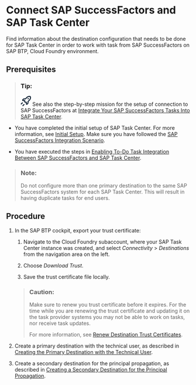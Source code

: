 <!-- loioeae23f3a679d481295ff05bdb322f859 -->

# Connect SAP SuccessFactors and SAP Task Center

Find information about the destination configuration that needs to be done for SAP Task Center in order to work with task from SAP SuccessFactors on SAP BTP, Cloud Foundry environment.



<a name="loioeae23f3a679d481295ff05bdb322f859__prereq_zzy_spz_pjb"/>

## Prerequisites

> ### Tip:  
> ![](../30-initial-setup/images/28x28_launch_png_2484bce.png) See also the step-by-step mission for the setup of connection to SAP SuccessFactors at [Integrate Your SAP SuccessFactors Tasks Into SAP Task Center](https://discovery-center.cloud.sap/missiondetail/3816/3869/).

-   You have completed the initial setup of SAP Task Center. For more information, see [Initial Setup](https://help.sap.com/docs/TASK_CENTER/08cbda59b4954e93abb2ec85f1db399d/834769400794464489f390350a82bbd6.html). Make sure you have followed the [SAP SuccessFactors Integration Scenario](https://help.sap.com/docs/cloud-identity/system-integration-guide/sap-successfactors-integration-scenario?version=Cloud).

-   You have executed the steps in [Enabling To-Do Task Integration Between SAP SuccessFactors and SAP Task Center](https://help.sap.com/viewer/568480cc877d4337992a2cd9792fbfed/latest/en-US/c15f23f6f4e24ddea84d5be8e6b935ae.html).


> ### Note:  
> Do not configure more than one primary destination to the same SAP SuccessFactors system for each SAP Task Center. This will result in having duplicate tasks for end users.



## Procedure

1.  In the SAP BTP cockpit, export your trust certificate:

    1.  Navigate to the Cloud Foundry subaccount, where your SAP Task Center instance was created, and select *Connectivity* \> *Destinations* from the navigation area on the left.

    2.  Choose *Download Trust*.
    3.  Save the trust certificate file locally.

    > ### Caution:  
    > Make sure to renew you trust certificate before it expires. For the time while you are renewing the trust certificate and updating it on the task provider systems you may not be able to work on tasks, nor receive task updates.
    > 
    > For more information, see [Renew Destination Trust Certificates](../60-security/credentials-rotation-8080abf.md#loio8080abf7d2cf4918802aa86e955ffc8b__section_RenewTrust).

2.  Create a primary destination with the technical user, as described in [Creating the Primary Destination with the Technical User](creating-the-primary-destination-with-the-technical-user-dc5407b.md).

3.  Create a secondary destination for the principal propagation, as described in [Creating a Secondary Destination for the Principal Propagation](creating-a-secondary-destination-for-the-principal-propagation-bf657f8.md).


